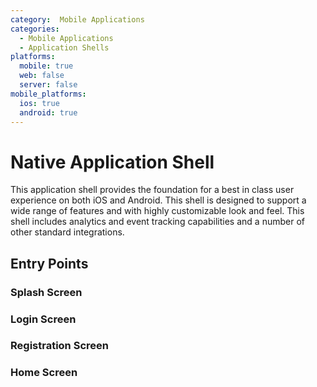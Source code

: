 ```yaml
---
category:  Mobile Applications
categories:
  - Mobile Applications
  - Application Shells
platforms:
  mobile: true
  web: false
  server: false
mobile_platforms:
  ios: true
  android: true
---
```


# Native Application Shell

This application shell provides the foundation for a best in class user experience on both iOS and Android.  This shell is designed to support a wide range of features and with highly customizable look and feel.  This shell includes analytics and event tracking capabilities and a number of other standard integrations.

## Entry Points

### Splash Screen

### Login Screen

### Registration Screen

### Home Screen

